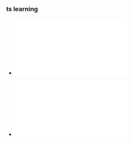### ts learning

- ![Getting Started](docs/getting-started.md)

- ![React with ts](docs/with-react.md)

